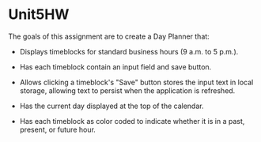 # Unit5HW

The goals of this assignment are to create a Day Planner that:

* Displays timeblocks for standard business hours (9 a.m. to 5 p.m.).


* Has each timeblock contain an input field and save button.


* Allows clicking a timeblock's "Save" button stores the input text in local storage, allowing text to persist when the application is refreshed.


* Has the current day displayed at the top of the calendar.


* Has each timeblock as color coded to indicate whether it is in a past, present, or future hour.
